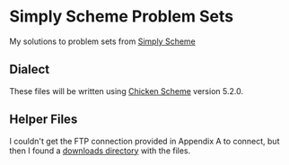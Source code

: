 # Simply Scheme Problem Sets

My solutions to problem sets from [Simply Scheme](https://people.eecs.berkeley.edu/~bh/ss-toc2.html)

## Dialect
These files will be written using [Chicken Scheme](https://www.call-cc.org/) version 5.2.0.

## Helper Files
I couldn't get the FTP connection provided in Appendix A to connect, but then I found a [downloads directory](https://people.eecs.berkeley.edu/~bh/downloads/simply/) with the files.
